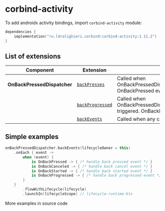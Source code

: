 ﻿
# corbind-activity

To add androidx activity bindings, import `corbind-activity` module:

```kotlin
dependencies {
    implementation("ru.ldralighieri.corbind:corbind-activity:1.11.2")
}
```

## List of extensions

| Component                   | Extension                                                  | Description                                                                                         |
|-----------------------------|------------------------------------------------------------|-----------------------------------------------------------------------------------------------------|
| **OnBackPressedDispatcher** | [`backPresses`][OnBackPressedDispatcher_backPresses]       | Called when OnBackPressedDispatcher.onBackPressed triggered. OnBackPressed events only              |
|                             | [`backProgressed`][OnBackPressedDispatcher_backProgressed] | Called when OnBackPressedDispatcher.dispatchOnBackProgressed triggered. OnBackProgressed event only |
|                             | [`backEvents`][OnBackPressedDispatcher_backEvents]         | Called when any callback event triggered. All events                                                |

## Simple examples

```kotlin
onBackPressedDispatcher.backEvents(lifecycleOwner = this)
    .onEach { event ->
        when (event) {
            is OnBackPressed -> { /* handle back pressed event */ }
            is OnBackCanceled -> { /* handle back cancel event */ }
            is OnBackStarted -> { /* handle back started event */ }
            is OnBackProgressed -> { /* handle back progressed event */ }
        }
    }
        .flowWithLifecycle(lifecycle)
        .launchIn(lifecycleScope) // lifecycle-runtime-ktx
```

More examples in source code

[OnBackPressedDispatcher_backPresses]: https://github.com/LDRAlighieri/Corbind/blob/master/corbind-activity/src/main/kotlin/ru/ldralighieri/corbind/activity/OnBackPressedDispatcherBackPresses.kt
[OnBackPressedDispatcher_backProgressed]: https://github.com/LDRAlighieri/Corbind/blob/master/corbind-activity/src/main/kotlin/ru/ldralighieri/corbind/activity/OnBackPressedDispatcherBackProgressed.kt
[OnBackPressedDispatcher_backEvents]: https://github.com/LDRAlighieri/Corbind/blob/master/corbind-activity/src/main/kotlin/ru/ldralighieri/corbind/activity/OnBackPressedDispatcherOnBackEvents.kt
